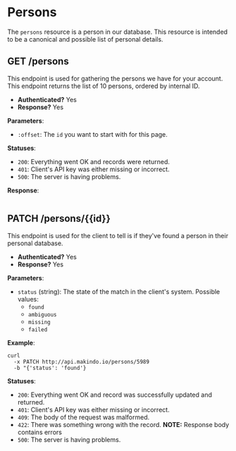 Persons
=======

The `persons` resource is a person in our database.
This resource is intended to be a canonical and possible list of personal details.

GET /persons
------------

This endpoint is used for gathering the persons we have for your account.
This endpoint returns the list of 10 persons, ordered by internal ID.

  - **Authenticated?** Yes
  - **Response?** Yes

**Parameters**:

  - `:offset`: The `id` you want to start with for this page.

**Statuses**:

  - `200`: Everything went OK and records were returned.
  - `401`: Client's API key was either missing or incorrect.
  - `500`: The server is having problems.

**Response**:

``` json

```

PATCH /persons/{{id}}
---------------------

This endpoint is used for the client to tell is if they've found a person in their personal database.

  - **Authenticated?** Yes
  - **Response?** Yes

**Parameters**:

  - `status` (string): The state of the match in the client's system. Possible values:
    * `found`
    * `ambiguous`
    * `missing`
    * `failed`

**Example**:

    curl
      -x PATCH http://api.makindo.io/persons/5989
      -b "{'status': 'found'}


**Statuses**:

  - `200`: Everything went OK and record was successfully updated and returned.
  - `401`: Client's API key was either missing or incorrect.
  - `409`: The body of the request was malformed.
  - `422`: There was something wrong with the record. **NOTE:** Response body contains errors
  - `500`: The server is having problems.
